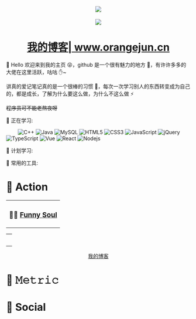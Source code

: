<!-- 动态打字效果 -->
<h1 align="center">
  <a href="https://orangejun.cn/">
    <img src="https://readme-typing-svg.herokuapp.com?color=%2336BCF7&lines=欢迎光临！我是橘子君.;console.log(%22Hello%EF%BC%8Cworld%22)">
  </a>
</h1>
<!-- 敲代码的图片 -->

<!-- 贪吃蛇代码贡献图 -->
<div align="center"><img src="https://cdn.jsdelivr.net/gh/anzhiyu-c/anzhiyu-c/assets/github-contribution-grid-snake.svg" /></div>

<h1 align="center"><a href="www.orangejun.cn">我的博客| www.orangejun.cn</a></h1>
 

🙋 Hello 欢迎来到我的主页 😝，github 是一个很有魅力的地方 🙌，有许许多多的大佬在这里活跃，咕咕 ✋~

讲真的爱记笔记真的是一个很棒的习惯 💪，每次一次学习别人的东西转变成为自己的，都是成长，了解为什么要这么做，为什么不这么做 ⚡

~~程序员可不能老熬夜呀~~

💪 正在学习:

&emsp;&emsp;
![C++](https://img.shields.io/badge/-C++-00599C?style=flat-square&logo=c)
![Java](https://img.shields.io/badge/-java-yellow?style=flat-square&logo=java)
![MySQL](https://img.shields.io/badge/mysql-%2300f.svg?style=flat-square&logo=mysql&logoColor=white)
![HTML5](https://img.shields.io/badge/-HTML5-E34F26?style=flat-square&logo=html5&logoColor=white)
![CSS3](https://img.shields.io/badge/-CSS3-1572B6?style=flat-square&logo=css3)
![JavaScript](https://img.shields.io/badge/-JavaScript-oringe?style=flat-square&logo=javascript)
![jQuery](https://img.shields.io/badge/jquery-%230769AD.svg?style=style=flat-square&logo=jquery&logoColor=white)
![TypeScript](https://img.shields.io/badge/typescript-%23007ACC.svg?style=flat-square&logo=typescript&logoColor=white)
![Vue](https://img.shields.io/badge/-Vue.js-3f745c?style=flat-square&logo=Vue.js)
![React](https://img.shields.io/badge/-React-07afd9?style=flat-square&logo=React)
![Nodejs](https://img.shields.io/badge/-Nodejs-c0ebd?style=flat-square&logo=Node.js)

🧠 计划学习:

🧰 常用的工具:

# 🚀 Action

<!-- 连续提交代码天数记录 -->

<!-- 最近博客和豆瓣动态 -->
<table align="center" >
<tr>
<td valign="top">

### 🤾‍♂️ <a href="https://www.orangejun.cn" target="_blank">Funny Soul</a>

<!-- START_SECTION:douban -->
<!-- END_SECTION:douban -->

</table>

<!-- wakatime 统计 -->
<table align="center">
<tr>
<td valign="top">

<!--START_SECTION:waka-->

```text

```

<!--END_SECTION:waka-->

</tr>
</table>

<!-- GitHub Activity Graph -->
<div align="center">
  <a href="www.orangejun.cn">我的博客</a>
 </div>

# 🎯 𝙼𝚎𝚝𝚛𝚒𝚌

# 🤝 Social
